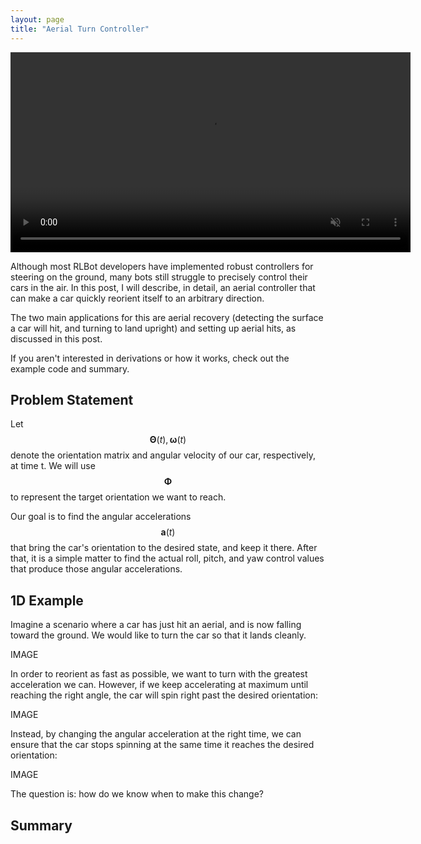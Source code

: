 ```yaml
---
layout: page
title: "Aerial Turn Controller"
---
```


<video autoplay loop muted width="640">
<source type="video/webm" src="/videos/aerial_recovery.webm">
Your browser does not support the video element.
</video>

Although most RLBot developers have implemented robust controllers for
steering on the ground, many bots still struggle to precisely control
their cars in the air. In this post, I will describe, in detail, an aerial
controller that can make a car quickly reorient itself to an arbitrary 
direction.

The two main applications for this are aerial recovery (detecting
the surface a car will hit, and turning to land upright) and setting
up aerial hits, as discussed in this post.

If you aren't interested in derivations or how it works, check out
the example code and summary.

## Problem Statement

Let $$\boldsymbol{\Theta}(t), \boldsymbol{\omega}(t)$$ 
denote the orientation matrix and angular velocity of our car,
respectively, at time t. We will use $$\boldsymbol{\Phi}$$ 
to represent the target orientation we want to reach.

Our goal is to find the angular accelerations $$\boldsymbol{a}(t)$$
that bring the car's orientation to the desired state, and keep it
there. After that, it is a simple matter to find the actual 
roll, pitch, and yaw control values that produce those 
angular accelerations.

## 1D Example

Imagine a scenario where a car has just hit an aerial, and is now
falling toward the ground. We would like to turn the car so that it
lands cleanly.

IMAGE

In order to reorient as fast as possible, we want to turn with
the greatest acceleration we can. However, if we keep 
accelerating at maximum until reaching the right angle, the car
will spin right past the desired orientation:

IMAGE

Instead, by changing the angular acceleration at the right time,
we can ensure that the car stops spinning at the same time it reaches
the desired orientation:

IMAGE

The question is: how do we know when to make this change?



## Summary

